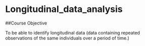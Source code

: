 # Longitudinal_data_analysis

##Course Objective

To be able to identify longitudinal data (data containing repeated observations of the same individuals over a period of time.) 
